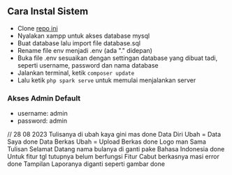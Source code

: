 ## Cara Instal Sistem

- Clone [repo ini](https://github.com/RiyanRIS/tasdiqskripsi)
- Nyalakan xampp untuk akses database mysql
- Buat database lalu import file database.sql
- Rename file env menjadi .env (ada "." didepan)
- Buka file .env sesuaikan dengan settingan database yang dibuat tadi, seperti username, password dan nama database
- Jalankan terminal, ketik `composer update`
- Lalu ketik `php spark serve` untuk memulai menjalankan server

### Akses Admin Default

- username: admin
- password: admin

// 28 08 2023
Tulisanya di ubah kaya gini mas done
Data Diri Ubah = Data Saya done
Data Berkas Ubah = Upload Berkas done
Logo man Sama Tulisan Selamat Datang
nama bulanya di ganti pake Bahasa Indonesia done
Untuk fitur tgl tutupnya belum berfungsi
Fitur Cabut berkasnya masi error done
Tampilan Laporanya diganti seperti gambar done
